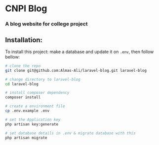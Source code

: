 # CNPI Blog

### A blog website for college project


## Installation:
To install this project:
make a database and update it on `.env`, then follow bellow:

```bash
# clone the repo
git clone git@github.com:Almas-Ali/laravel-blog.git laravel-blog

# change directory to laravel-blog
cd laravel-blog

# install composer dependency
composer install

# create a environment file
cp .env.example .env

# set the Application key
php artisan key:generate

# set database details in .env & migrate database with this
php artisan migrate 
```
